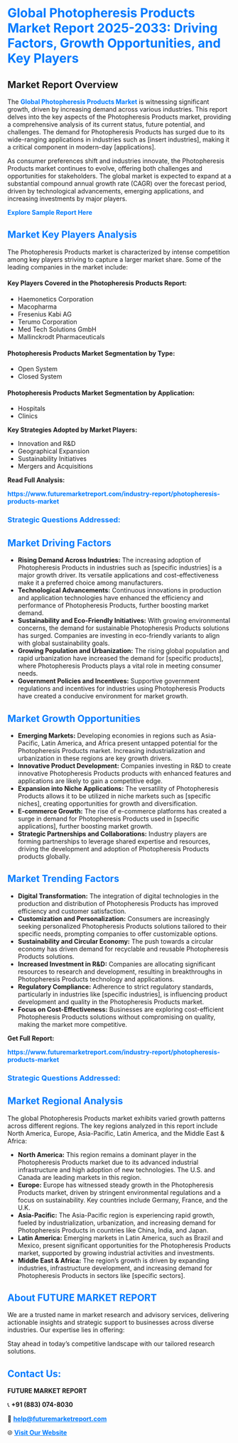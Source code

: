 <h1 style="color: #007BFF;">Global Photopheresis Products Market Report 2025-2033: Driving Factors, Growth Opportunities, and Key Players</h1>

<section id="overview">
<h2>Market Report Overview</h2>
<p>The <a href="https://www.futuremarketreport.com/industry-report/photopheresis-products-market" style="color: #007BFF; text-decoration: none;"><strong>Global Photopheresis Products Market</strong></a> is witnessing significant growth, driven by increasing demand across various industries. This report delves into the key aspects of the Photopheresis Products market, providing a comprehensive analysis of its current status, future potential, and challenges. The demand for Photopheresis Products has surged due to its wide-ranging applications in industries such as [insert industries], making it a critical component in modern-day [applications].</p>
<p>As consumer preferences shift and industries innovate, the Photopheresis Products market continues to evolve, offering both challenges and opportunities for stakeholders. The global market is expected to expand at a substantial compound annual growth rate (CAGR) over the forecast period, driven by technological advancements, emerging applications, and increasing investments by major players.</p>
</section>

<section id="overview">
<p><a href="https://www.futuremarketreport.com/request-sample/reportId=77139" style="color: #007BFF; text-decoration: none;"><strong>Explore Sample Report Here</strong></a></p>
</section>

<section id="key-players">
<h2 style="color: #007BFF;">Market Key Players Analysis</h2>
<p>The Photopheresis Products market is characterized by intense competition among key players striving to capture a larger market share. Some of the leading companies in the market include:</p>
<h4>Key Players Covered in the Photopheresis Products Report:</h4>
<ul><li>Haemonetics Corporation</li><li>Macopharma</li><li>Fresenius Kabi AG</li><li>Terumo Corporation</li><li>Med Tech Solutions GmbH</li><li>Mallinckrodt Pharmaceuticals</li></ul>
<h4>Photopheresis Products Market Segmentation by Type:</h4>
<ul><li>Open System</li><li>Closed System</li></ul>

<h4>Photopheresis Products Market Segmentation by Application:</h4>
<ul><li>Hospitals</li><li>Clinics</li></ul>
<p><strong>Key Strategies Adopted by Market Players:</strong></p>
<ul>
<li>Innovation and R&D</li>
<li>Geographical Expansion</li>
<li>Sustainability Initiatives</li>
<li>Mergers and Acquisitions</li>
</ul>
</section>

<section>
<p><strong>Read Full Analysis: </strong></p><a href="https://www.futuremarketreport.com/industry-report/photopheresis-products-market" style="color: #007BFF; text-decoration: none;"><strong>https://www.futuremarketreport.com/industry-report/photopheresis-products-market</strong></a>
<h3 style="color: #007BFF;">Strategic Questions Addressed:</h3>
</section>

<section id="driving-factors">
<h2 style="color: #007BFF;">Market Driving Factors</h2>
<ul>
<li><strong>Rising Demand Across Industries:</strong> The increasing adoption of Photopheresis Products in industries such as [specific industries] is a major growth driver. Its versatile applications and cost-effectiveness make it a preferred choice among manufacturers.</li>
<li><strong>Technological Advancements:</strong> Continuous innovations in production and application technologies have enhanced the efficiency and performance of Photopheresis Products, further boosting market demand.</li>
<li><strong>Sustainability and Eco-Friendly Initiatives:</strong> With growing environmental concerns, the demand for sustainable Photopheresis Products solutions has surged. Companies are investing in eco-friendly variants to align with global sustainability goals.</li>
<li><strong>Growing Population and Urbanization:</strong> The rising global population and rapid urbanization have increased the demand for [specific products], where Photopheresis Products plays a vital role in meeting consumer needs.</li>
<li><strong>Government Policies and Incentives:</strong> Supportive government regulations and incentives for industries using Photopheresis Products have created a conducive environment for market growth.</li>
</ul>
</section>

<section id="growth-opportunities">
<h2 style="color: #007BFF;">Market Growth Opportunities</h2>
<ul>
<li><strong>Emerging Markets:</strong> Developing economies in regions such as Asia-Pacific, Latin America, and Africa present untapped potential for the Photopheresis Products market. Increasing industrialization and urbanization in these regions are key growth drivers.</li>
<li><strong>Innovative Product Development:</strong> Companies investing in R&D to create innovative Photopheresis Products products with enhanced features and applications are likely to gain a competitive edge.</li>
<li><strong>Expansion into Niche Applications:</strong> The versatility of Photopheresis Products allows it to be utilized in niche markets such as [specific niches], creating opportunities for growth and diversification.</li>
<li><strong>E-commerce Growth:</strong> The rise of e-commerce platforms has created a surge in demand for Photopheresis Products used in [specific applications], further boosting market growth.</li>
<li><strong>Strategic Partnerships and Collaborations:</strong> Industry players are forming partnerships to leverage shared expertise and resources, driving the development and adoption of Photopheresis Products products globally.</li>
</ul>
</section>

<section id="trending-factors">
<h2 style="color: #007BFF;">Market Trending Factors</h2>
<ul>
<li><strong>Digital Transformation:</strong> The integration of digital technologies in the production and distribution of Photopheresis Products has improved efficiency and customer satisfaction.</li>
<li><strong>Customization and Personalization:</strong> Consumers are increasingly seeking personalized Photopheresis Products solutions tailored to their specific needs, prompting companies to offer customizable options.</li>
<li><strong>Sustainability and Circular Economy:</strong> The push towards a circular economy has driven demand for recyclable and reusable Photopheresis Products solutions.</li>
<li><strong>Increased Investment in R&D:</strong> Companies are allocating significant resources to research and development, resulting in breakthroughs in Photopheresis Products technology and applications.</li>
<li><strong>Regulatory Compliance:</strong> Adherence to strict regulatory standards, particularly in industries like [specific industries], is influencing product development and quality in the Photopheresis Products market.</li>
<li><strong>Focus on Cost-Effectiveness:</strong> Businesses are exploring cost-efficient Photopheresis Products solutions without compromising on quality, making the market more competitive.</li>
</ul>
</section>

<section>
<p><strong>Get Full Report: </strong></p><a href="https://www.futuremarketreport.com/industry-report/photopheresis-products-market" style="color: #007BFF; text-decoration: none;"><strong>https://www.futuremarketreport.com/industry-report/photopheresis-products-market</strong></a>
<h3 style="color: #007BFF;">Strategic Questions Addressed:</h3>
</section>


<section id="regional-analysis">
<h2 style="color: #007BFF;">Market Regional Analysis</h2>
<p>The global Photopheresis Products market exhibits varied growth patterns across different regions. The key regions analyzed in this report include North America, Europe, Asia-Pacific, Latin America, and the Middle East & Africa:</p>
<ul>
<li><strong>North America:</strong> This region remains a dominant player in the Photopheresis Products market due to its advanced industrial infrastructure and high adoption of new technologies. The U.S. and Canada are leading markets in this region.</li>
<li><strong>Europe:</strong> Europe has witnessed steady growth in the Photopheresis Products market, driven by stringent environmental regulations and a focus on sustainability. Key countries include Germany, France, and the U.K.</li>
<li><strong>Asia-Pacific:</strong> The Asia-Pacific region is experiencing rapid growth, fueled by industrialization, urbanization, and increasing demand for Photopheresis Products in countries like China, India, and Japan.</li>
<li><strong>Latin America:</strong> Emerging markets in Latin America, such as Brazil and Mexico, present significant opportunities for the Photopheresis Products market, supported by growing industrial activities and investments.</li>
<li><strong>Middle East & Africa:</strong> The region’s growth is driven by expanding industries, infrastructure development, and increasing demand for Photopheresis Products in sectors like [specific sectors].</li>
</ul>
</section>

<footer>
<h2 style="color: #007BFF;">About FUTURE MARKET REPORT</h2>
<p>We are a trusted name in market research and advisory services, delivering actionable insights and strategic support to businesses across diverse industries. Our expertise lies in offering:</p>

<p>Stay ahead in today’s competitive landscape with our tailored research solutions.</p>

<h2 style="color: #007BFF;">Contact Us:</h2>
<p><strong>FUTURE MARKET REPORT</strong></p>
<p>📞 <strong>+91 (883) 074-8030</strong></p>
<p>📧 <strong><a href="mailto:help@futuremarketreport.com" style="color: #007BFF;">help@futuremarketreport.com</a></strong></p>
<p>🌐 <strong><a href="https://www.futuremarketreport.com/" style="color: #007BFF;">Visit Our Website</a></strong></p>
</footer>
